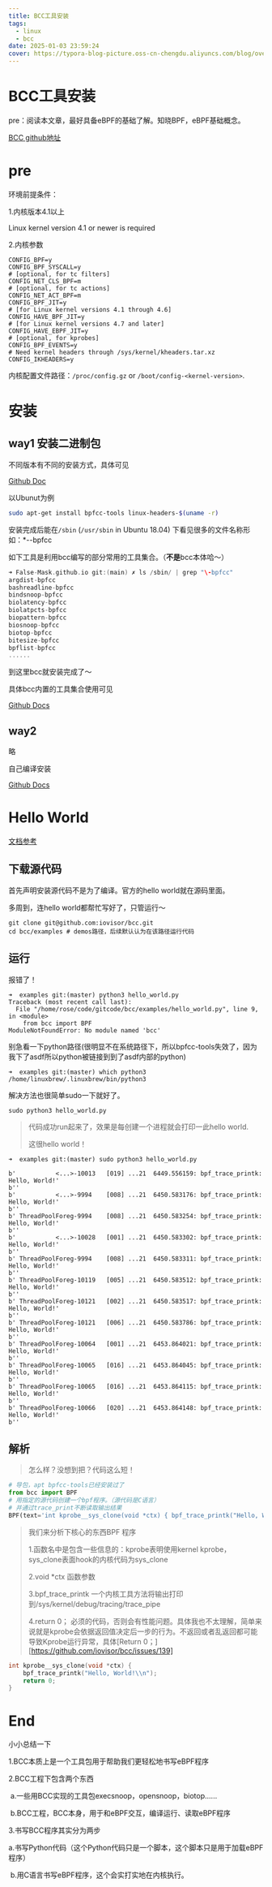 ```yaml
---
title: BCC工具安装
tags:
  - linux
  - bcc
date: 2025-01-03 23:59:24
cover: https://typora-blog-picture.oss-cn-chengdu.aliyuncs.com/blog/overview.png
---
```







# BCC工具安装



pre：阅读本文章，最好具备eBPF的基础了解。知晓BPF，eBPF基础概念。

[BCC github地址](https://github.com/iovisor/bcc)





# pre



环境前提条件：

1.内核版本4.1以上

Linux kernel version 4.1 or newer is required

2.内核参数

```PlaintText
CONFIG_BPF=y
CONFIG_BPF_SYSCALL=y
# [optional, for tc filters]
CONFIG_NET_CLS_BPF=m
# [optional, for tc actions]
CONFIG_NET_ACT_BPF=m
CONFIG_BPF_JIT=y
# [for Linux kernel versions 4.1 through 4.6]
CONFIG_HAVE_BPF_JIT=y
# [for Linux kernel versions 4.7 and later]
CONFIG_HAVE_EBPF_JIT=y
# [optional, for kprobes]
CONFIG_BPF_EVENTS=y
# Need kernel headers through /sys/kernel/kheaders.tar.xz
CONFIG_IKHEADERS=y
```

 内核配置文件路径：`/proc/config.gz` or `/boot/config-<kernel-version>`.





# 安装





## way1 安装二进制包



不同版本有不同的安装方式，具体可见

[Github Doc](https://github.com/iovisor/bcc/blob/master/INSTALL.md)

以Ubunut为例

```zsh
sudo apt-get install bpfcc-tools linux-headers-$(uname -r)
```



安装完成后能在`/sbin` (`/usr/sbin` in Ubuntu 18.04) 下看见很多的文件名称形如：*--bpfcc

如下工具是利用bcc编写的部分常用的工具集合。（**不是**bcc本体哈～）

```c
➜ False-Mask.github.io git:(main) ✗ ls /sbin/ | grep "\-bpfcc"
argdist-bpfcc
bashreadline-bpfcc
bindsnoop-bpfcc
biolatency-bpfcc
biolatpcts-bpfcc
biopattern-bpfcc
biosnoop-bpfcc
biotop-bpfcc
bitesize-bpfcc
bpflist-bpfcc
......
```



到这里bcc就安装完成了～



具体bcc内置的工具集合使用可见

[Github Docs](https://github.com/iovisor/bcc/blob/master/docs/tutorial.md)



##  way2 



略

自己编译安装

[Github Docs](https://github.com/iovisor/bcc/blob/master/INSTALL.md#source)





# Hello World

[文档参考](https://github.com/iovisor/bcc/blob/master/docs/tutorial_bcc_python_developer.md)



## 下载源代码



首先声明安装源代码不是为了编译。官方的hello world就在源码里面。

多周到，连hello world都帮忙写好了，只管运行～



```shell
git clone git@github.com:iovisor/bcc.git
cd bcc/examples # demos路径，后续默认认为在该路径运行代码
```



## 运行



报错了！

```shell
➜  examples git:(master) python3 hello_world.py
Traceback (most recent call last):
  File "/home/rose/code/gitcode/bcc/examples/hello_world.py", line 9, in <module>
    from bcc import BPF
ModuleNotFoundError: No module named 'bcc'

```



别急看一下python路径(很明显不在系统路径下，所以bpfcc-tools失效了，因为我下了asdf所以python被链接到到了asdf内部的python)

```shell
➜  examples git:(master) which python3
/home/linuxbrew/.linuxbrew/bin/python3
```



解决方法也很简单sudo一下就好了。

```
sudo python3 hello_world.py
```



> 代码成功run起来了，效果是每创建一个进程就会打印一此hello world.
>
> 这很hello world！

```shell
➜  examples git:(master) sudo python3 hello_world.py

b'           <...>-10013   [019] ...21  6449.556159: bpf_trace_printk: Hello, World!'
b''
b'           <...>-9994    [008] ...21  6450.583176: bpf_trace_printk: Hello, World!'
b''
b' ThreadPoolForeg-9994    [008] ...21  6450.583254: bpf_trace_printk: Hello, World!'
b''
b'           <...>-10028   [001] ...21  6450.583302: bpf_trace_printk: Hello, World!'
b''
b' ThreadPoolForeg-9994    [008] ...21  6450.583311: bpf_trace_printk: Hello, World!'
b''
b' ThreadPoolForeg-10119   [005] ...21  6450.583512: bpf_trace_printk: Hello, World!'
b''
b' ThreadPoolForeg-10121   [002] ...21  6450.583517: bpf_trace_printk: Hello, World!'
b''
b' ThreadPoolForeg-10121   [006] ...21  6450.583786: bpf_trace_printk: Hello, World!'
b''
b' ThreadPoolForeg-10064   [001] ...21  6453.864021: bpf_trace_printk: Hello, World!'
b''
b' ThreadPoolForeg-10065   [016] ...21  6453.864045: bpf_trace_printk: Hello, World!'
b''
b' ThreadPoolForeg-10065   [016] ...21  6453.864115: bpf_trace_printk: Hello, World!'
b''
b' ThreadPoolForeg-10066   [020] ...21  6453.864148: bpf_trace_printk: Hello, World!'
b''

```





## 解析



> 怎么样？没想到把？代码这么短！

```python
# 导包，apt bpfcc-tools已经安装过了
from bcc import BPF 
# 用指定的源代码创建一个bpf程序。（源代码是C语言）
# 并通过trace_print不断读取输出结果
BPF(text='int kprobe__sys_clone(void *ctx) { bpf_trace_printk("Hello, World!\\n"); return 0; }').trace_print()
```



> 我们来分析下核心的东西BPF 程序
>
> 1.函数名中是包含一些信息的：kprobe表明使用kernel kprobe，sys_clone表面hook的内核代码为sys_clone
>
> 2.void *ctx 函数参数
>
> 3.bpf_trace_printk 一个内核工具方法将输出打印到/sys/kernel/debug/tracing/trace_pipe
>
> 4.return 0； 必须的代码，否则会有性能问题。具体我也不太理解，简单来说就是kprobe会依据返回值决定后一步的行为。不返回或者乱返回都可能导致Kprobe运行异常，具体[Return 0；][https://github.com/iovisor/bcc/issues/139]

```c
int kprobe__sys_clone(void *ctx) { 
    bpf_trace_printk("Hello, World!\\n"); 
    return 0;
}
```





# End



小小总结一下



1.BCC本质上是一个工具包用于帮助我们更轻松地书写eBPF程序

2.BCC工程下包含两个东西

​    a.一些用BCC实现的工具包execsnoop，opensnoop，biotop......

​    b.BCC工程，BCC本身，用于和eBPF交互，编译运行、读取eBPF程序

3.书写BCC程序其实分为两步

​    a.书写Python代码（这个Python代码只是一个脚本，这个脚本只是用于加载eBPF程序）

​    b.用C语言书写eBPF程序，这个会实打实地在内核执行。



